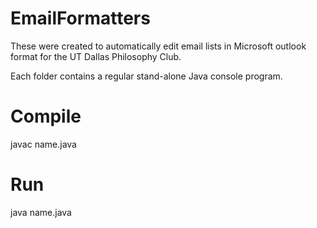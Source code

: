 # EmailFormatters
These were created to automatically edit email lists in Microsoft outlook format for the UT Dallas Philosophy Club.

Each folder contains a regular stand-alone Java console program.

# Compile
javac name.java

# Run
java name.java
